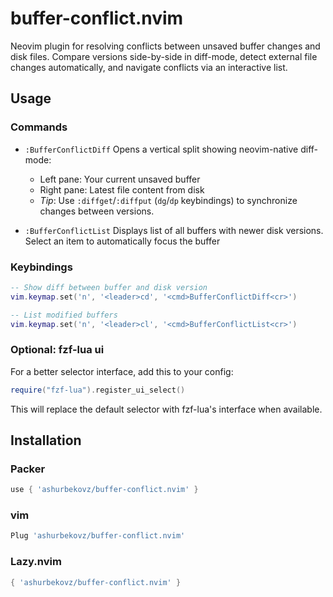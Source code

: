 # buffer-conflict.nvim

Neovim plugin for resolving conflicts between unsaved buffer changes and disk files.
Compare versions side-by-side in diff-mode, detect external file changes automatically,
and navigate conflicts via an interactive list.

## Usage

### Commands

- `:BufferConflictDiff`
Opens a vertical split showing neovim-native diff-mode:
  - Left pane: Your current unsaved buffer
  - Right pane: Latest file content from disk
  - _Tip_: Use `:diffget`/`:diffput` (`dg`/`dp` keybindings) to synchronize changes between versions.

- `:BufferConflictList`
Displays list of all buffers with newer disk versions. Select an item to automatically focus the buffer

### Keybindings

```lua
-- Show diff between buffer and disk version
vim.keymap.set('n', '<leader>cd', '<cmd>BufferConflictDiff<cr>')

-- List modified buffers
vim.keymap.set('n', '<leader>cl', '<cmd>BufferConflictList<cr>')
```

### Optional: fzf-lua ui

For a better selector interface, add this to your config:

```lua
require("fzf-lua").register_ui_select()
```

This will replace the default selector with fzf-lua's interface when available.

## Installation

### Packer
```lua
use { 'ashurbekovz/buffer-conflict.nvim' }
```
### vim
```lua
Plug 'ashurbekovz/buffer-conflict.nvim'
```

### Lazy.nvim
```lua
{ 'ashurbekovz/buffer-conflict.nvim' }
```
